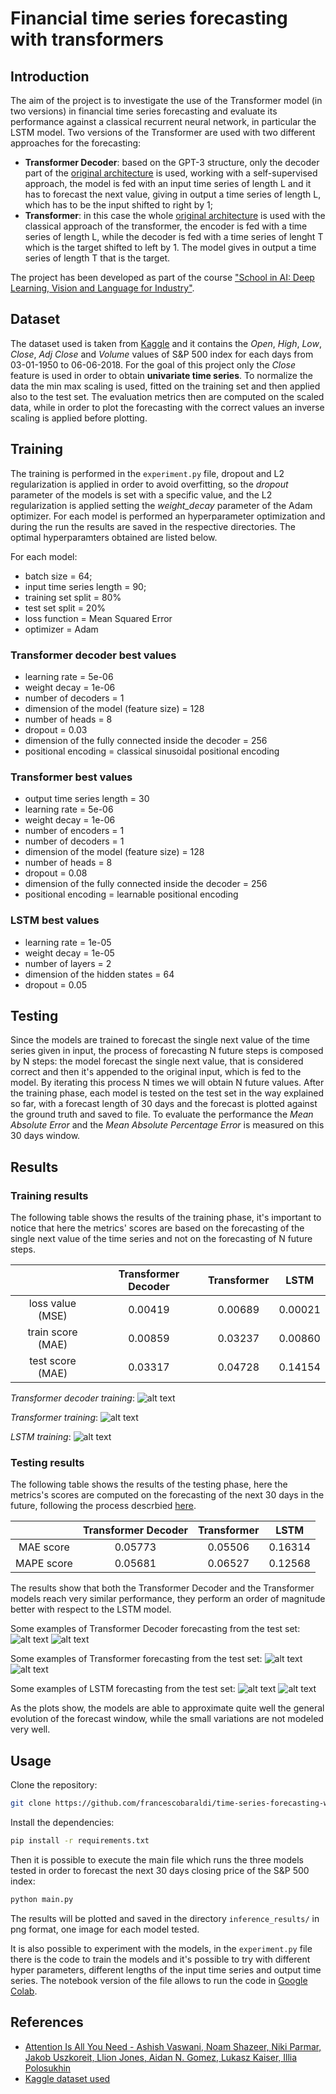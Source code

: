 # Financial time series forecasting with transformers

## Introduction

The aim of the project is to investigate the use of the Transformer model (in two versions) in financial time series forecasting and evaluate its performance against a classical recurrent neural network, in particular the LSTM model. Two versions of the Transformer are used with two different approaches for the forecasting:

- **Transformer Decoder**: based on the GPT-3 structure, only the decoder part of the [original architecture](https://arxiv.org/abs/1706.03762) is used, working with a self-supervised approach, the model is fed with an input time series of length L and it has to forecast the next value, giving in output a time series of length L, which has to be the input shifted to right by 1;
- **Transformer**: in this case the whole [original architecture](https://arxiv.org/abs/1706.03762) is used with the classical approach of the transformer, the encoder is fed with a time series of length L, while the decoder is fed with a time series of lenght T which is the target shifted to left by 1. The model gives in output a time series of length T that is the target.

The project has been developed as part of the course ["School in AI: Deep Learning, Vision and Language for Industry"](https://aischools.it/).

## Dataset

The dataset used is taken from [Kaggle](https://www.kaggle.com/datasets/benjibb/sp500-since-1950) and it contains the *Open*, *High*, *Low*, *Close*, *Adj Close* and *Volume* values of S&P 500 index for each days from 03-01-1950 to 06-06-2018. For the goal of this project only the *Close* feature is used in order to obtain **univariate time series**.
To normalize the data the min max scaling is used, fitted on the training set and then applied also to the test set. The evaluation metrics then are computed on the scaled data, while in order to plot the forecasting with the correct values an inverse scaling is  applied before plotting.

## Training

The training is performed in the `experiment.py` file, dropout and L2 regularization is applied in order to avoid overfitting, so the *dropout* parameter of the models is set with a specific value, and the L2 regularization is applied setting the *weight_decay* parameter of the Adam optimizer. For each model is performed an hyperparameter optimization and during the run the results are saved in the respective directories. The optimal hyperparamters obtained are listed below.

For each model:

- batch size = 64;
- input time series length = 90;
- training set split = 80%
- test set split = 20%
- loss function = Mean Squared Error
- optimizer = Adam

### Transformer decoder best values

- learning rate = 5e-06
- weight decay = 1e-06
- number of decoders = 1
- dimension of the model (feature size) = 128
- number of heads = 8
- dropout = 0.03
- dimension of the fully connected inside the decoder = 256
- positional encoding = classical sinusoidal positional encoding

### Transformer best values

- output time series length = 30
- learning rate = 5e-06
- weight decay = 1e-06
- number of encoders = 1
- number of decoders = 1
- dimension of the model (feature size) = 128
- number of heads = 8
- dropout = 0.08
- dimension of the fully connected inside the decoder = 256
- positional encoding = learnable positional encoding

### LSTM best values

- learning rate = 1e-05
- weight decay = 1e-05
- number of layers = 2
- dimension of the hidden states = 64
- dropout = 0.05

## Testing

Since the models are trained to forecast the single next value of the time series given in input, the process of forecasting N future steps is composed by N steps: the model forecast the single next value, that is considered correct and then it's appended to the original input, which is fed to the model. By iterating this process N times we will obtain N future values.
After the training phase, each model is tested on the test set in the way explained so far, with a forecast length of 30 days and the forecast is plotted against the ground truth and saved to file.
To evaluate the performance the *Mean Absolute Error* and the *Mean Absolute Percentage Error* is measured on this 30 days window.

## Results

### Training results

The following table shows the results of the training phase, it's important to notice that here the metrics' scores are based on the forecasting of the single next value of the time series and not on the forecasting of N future steps.

|                   | Transformer Decoder | Transformer | LSTM    |
|:-----------------:|:-------------------:|:-----------:|:-------:|
| loss value (MSE)  | 0.00419             | 0.00689     | 0.00021 |
| train score (MAE) | 0.00859             | 0.03237     | 0.00860 |
| test score (MAE)  | 0.03317             | 0.04728     | 0.14154 |

*Transformer decoder training*:
![alt text](images/training_transformer_decoder.png "Transformer decoder training")

*Transformer training*:
![alt text](images/training_transformer.png "Transformer training")

*LSTM training*:
![alt text](images/training_lstm.png "LSTM training")

### Testing results

The following table shows the results of the testing phase, here the metrics's scores are computed on the forecasting of the next 30 days in the future, following the process descrbied [here](#testing).

|            | Transformer Decoder | Transformer | LSTM    |
|:----------:|:-------------------:|:-----------:|:-------:|
| MAE score  | 0.05773             | 0.05506     | 0.16314 |
| MAPE score | 0.05681             | 0.06527     | 0.12568 |

The results show that both the Transformer Decoder and the Transformer models reach very similar performance, they perform an order of magnitude better with respect to the LSTM model.

Some examples of Transformer Decoder forecasting from the test set:
![alt text](images/prediction_transformer_decoder_1.png "Transformer forecast example")
![alt text](images/prediction_transformer_decoder_2.png "Transformer forecast example")

Some examples of Transformer forecasting from the test set:
![alt text](images/prediction_transformer_1.png "Transformer forecast example")
![alt text](images/prediction_transformer_2.png "Transformer forecast example")

Some examples of LSTM forecasting from the test set:
![alt text](images/prediction_lstm_1.png "Transformer forecast example")
![alt text](images/prediction_lstm_2.png "Transformer forecast example")

As the plots show, the models are able to approximate quite well the general evolution of the forecast window, while the small variations are not modeled very well.

## Usage

Clone the repository:

```bash
git clone https://github.com/francescobaraldi/time-series-forecasting-with-transformers.git
```

Install the dependencies:

```bash
pip install -r requirements.txt
```

Then it is possible to execute the main file which runs the three models tested in order to forecast the next 30 days closing price of the S&P 500 index:

```bash
python main.py
```

The results will be plotted and saved in the directory `inference_results/` in png format, one image for each model tested.

It is also possible to experiment with the models, in the `experiment.py` file there is the code to train the models and it's possible to try with different hyper parameters, different lengths of the input time series and output time series. The notebook version of the file allows to run the code in [Google Colab](https://colab.research.google.com/).

## References

- [Attention Is All You Need - Ashish Vaswani, Noam Shazeer, Niki Parmar, Jakob Uszkoreit, Llion Jones, Aidan N. Gomez, Lukasz Kaiser, Illia Polosukhin](https://arxiv.org/abs/1706.03762)
- [Kaggle dataset used](https://www.kaggle.com/datasets/benjibb/sp500-since-1950)
